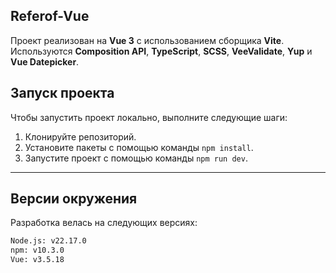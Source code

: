 ## Referof-Vue

Проект реализован на **Vue 3** с использованием сборщика **Vite**.  
Используются **Composition API**, **TypeScript**, **SCSS**, **VeeValidate**, **Yup** и **Vue Datepicker**.

## Запуск проекта

Чтобы запустить проект локально, выполните следующие шаги:

1. Клонируйте репозиторий.
2. Установите пакеты с помощью команды `npm install`.
3. Запустите проект с помощью команды `npm run dev`.

---

## Версии окружения

Разработка велась на следующих версиях:

```bash
Node.js: v22.17.0
npm: v10.3.0
Vue: v3.5.18
```